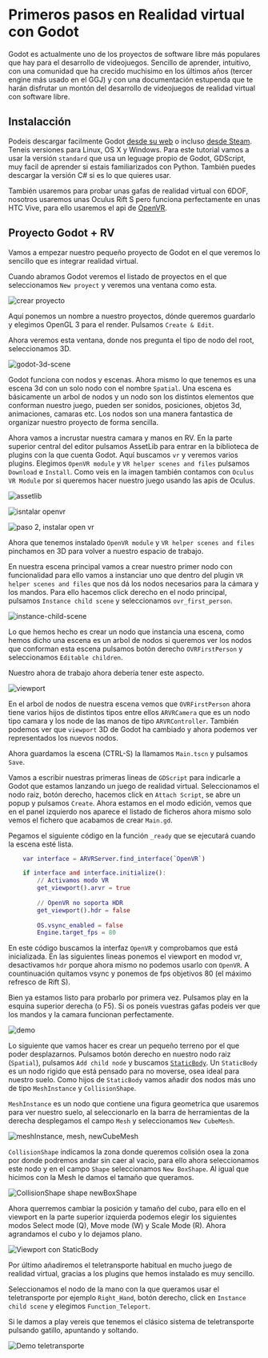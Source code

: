 # Primeros pasos en Realidad virtual con Godot

Godot es actualmente uno de los proyectos de software libre más populares que hay para el desarrollo de videojuegos. Sencillo de aprender, intuitivo, con una comunidad que ha crecido muchisimo en los últimos años (tercer engine más usado en el GGJ) y con una documentación estupenda que te harán disfrutar un montón del desarrollo de videojuegos de realidad virtual con software libre.

## Instalacción

Podeis descargar facilmente Godot [desde su web](https://godotengine.org/) o incluso [desde Steam](https://store.steampowered.com/app/404790/Godot_Engine/). Teneis versiones para Linux, OS X y Windows. Para este tutorial vamos a usar la versión `standard` que usa un leguage propio de Godot, GDScript, muy facil de aprender si estais familiarizados con Python. También puedes descargar la versión C# si es lo que quieres usar.

También usaremos para probar unas gafas de realidad virtual con 6DOF, nosotros usaremos unas Oculus Rift S pero funciona perfectamente en unas HTC Vive, para ello usaremos el api de [OpenVR](https://en.wikipedia.org/wiki/OpenVR).

## Proyecto Godot + RV

Vamos a empezar nuestro pequeño proyecto de Godot en el que veremos lo sencillo que es integrar realidad virtual.

Cuando abramos Godot veremos el listado de proyectos en el que seleccionamos `New proyect` y veremos una ventana como esta.

![crear proyecto](https://raw.githubusercontent.com/juanfran/posts/master/godot/getting-started-godot-vr/assets/create-project.png)

Aquí ponemos un nombre a nuestro proyectos, dónde queremos guardarlo y elegimos OpenGL 3 para el render. Pulsamos `Create & Edit`.

Ahora veremos esta ventana, donde nos pregunta el tipo de nodo del root, seleccionamos 3D.

![godot-3d-scene](https://raw.githubusercontent.com/juanfran/posts/master/godot/getting-started-godot-vr/assets/godot-3d-scene.png)

Godot funciona con nodos y escenas. Ahora mismo lo que tenemos es una escena 3d con un solo nodo con el nombre `Spatial`. Una escena es básicamente un arbol de nodos y un nodo son los distintos elementos que conforman nuestro juego, pueden ser sonidos, posiciones, objetos 3d, animaciones, camaras etc. Los nodos son una manera fantastica de organizar nuestro proyecto de forma sencilla.

Ahora vamos a incrustar nuestra camara y manos en RV. En la parte superior central del editor pulsamos AssetLib para entrar en la biblioteca de plugins con la que cuenta Godot. Aquí buscamos `vr` y veremos varios plugins. Elegimos `OpenVR module` y `VR helper scenes and files` pulsamos `Download` e `Install`. Como veis en la imagen también contamos con `Oculus VR Module` por si queremos hacer nuestro juego usando las apis de Oculus.

![assetlib](https://raw.githubusercontent.com/juanfran/posts/master/godot/getting-started-godot-vr/assets/assetlib.png)

![isntalar openvr](https://raw.githubusercontent.com/juanfran/posts/master/godot/getting-started-godot-vr/assets/install-open-vr.png)

![paso 2, instalar open vr](https://raw.githubusercontent.com/juanfran/posts/master/godot/getting-started-godot-vr/assets/install2-open-vr.png)

Ahora que tenemos instalado `OpenVR module` y `VR helper scenes and files` pinchamos en 3D para volver a nuestro espacio de trabajo.

En nuestra escena principal vamos a crear nuestro primer nodo con funcionalidad para ello vamos a instanciar uno que dentro del plugin  `VR helper scenes and files` que nos dá los nodos necesarios para la cámara y los mandos. Para ello hacemos click derecho en el nodo principal, pulsamos `Instance child scene` y seleccionamos `ovr_first_person`.

![instance-child-scene](https://raw.githubusercontent.com/juanfran/posts/master/godot/getting-started-godot-vr/assets/instance-openvr.png)

Lo que hemos hecho es crear un nodo que instancia una escena, como hemos dicho una escena es un arbol de nodos si queremos ver los nodos que conforman esta escena pulsamos botón derecho `OVRFirstPerson` y seleccionamos `Editable children`.

Nuestro ahora de trabajo ahora debería tener este aspecto.

![viewport](https://raw.githubusercontent.com/juanfran/posts/master/godot/getting-started-godot-vr/assets/viewport.png)

En el arbol de nodos de nuestra escena vemos que `OVRFirstPerson` ahora tiene varios hijos de distintos tipos entre ellos `ARVRCamera` que es un nodo tipo camara y los node de las manos de tipo `ARVRController`. También podemos ver que `viewport` 3D de Godot ha cambiado y ahora podemos ver representados los nuevos nodos. 

Ahora guardamos la escena (CTRL-S) la llamamos `Main.tscn` y pulsamos `Save`.

Vamos a escribir nuestras primeras lineas de `GDScript` para indicarle a Godot que estamos lanzando un juego de realidad virtual. Seleccionamos el nodo raiz, botón derecho, hacemos click en `Attach Script`, se abre un popup y pulsamos `Create`. Ahora estamos en el modo edición, vemos que en el panel izquierdo nos aparece el listado de ficheros ahora mismo solo vemos el fichero que acabamos de crear `Main.gd`.

Pegamos el siguiente código en la función `_ready` que se ejecutará cuando la escena esté lista.

```gd
    var interface = ARVRServer.find_interface(`OpenVR`)

    if interface and interface.initialize():
        // Activamos modo VR
        get_viewport().arvr = true
        
        // OpenVR no soporta HDR
        get_viewport().hdr = false
             
        OS.vsync_enabled = false
        Engine.target_fps = 80
```

En este código buscamos la interfaz `OpenVR` y comprobamos que está inicializada. En las siguientes lineas ponemos el viewport en modod vr, desactivamos `hdr` porque ahora mismo no podemos usarlo con `OpenVR`. A countinuación quitamos vsync y ponemos de fps objetivos 80 (el máximo refresco de Rift S).


Bien ya estamos listo para probarlo por primera vez. Pulsamos play en la esquina superior derecha (o F5). Si os poneis vuestras gafas podeis ver que los mandos y la camara funcionan perfectamente.

![demo](https://raw.githubusercontent.com/juanfran/posts/master/godot/getting-started-godot-vr/assets/demo1.png)

Lo siguiente que vamos hacer es crear un pequeño terreno por el que poder desplazarnos. Pulsamos botón derecho en nuestro nodo raiz (`Spatial`), pulsamos `Add child node` y buscamos [`StaticBody`](https://docs.godotengine.org/en/3.1/classes/class_staticbody.html). Un `StaticBody` es un nodo rigido que está pensado para no moverse, osea ideal para nuestro suelo. Como hijos de `StaticBody` vamos añadir dos nodos más uno de tipo `MeshInstance` y `CollisionShape`.

`MeshInstance` es un nodo que contiene una figura geometrica que usaremos para ver nuestro suelo, al seleccionarlo en la barra de herramientas de la derecha desplegamos el campo `Mesh` y seleccionamos `New CubeMesh`. 

![meshInstance, mesh, newCubeMesh](https://raw.githubusercontent.com/juanfran/posts/master/godot/getting-started-godot-vr/assets/mesh.png)

`CollisionShape` indicamos la zona donde queremos colisión osea la zona por donde podremos andar sin caer al vacio, para ello ahora seleccionamos este nodo y en el campo `Shape` seleccionamos `New BoxShape`. Al igual que hicimos con la Mesh le damos el tamaño que queramos.

![CollisionShape shape newBoxShape](https://raw.githubusercontent.com/juanfran/posts/master/godot/getting-started-godot-vr/assets/collision.png)

Ahora querremos cambiar la posición y tamaño del cubo, para ello en el viewport en la parte superior izquierda podemos elegir los siguientes modos Select mode (Q), Move mode (W) y Scale Mode (R). Ahora agrandamos el cubo y lo dejamos plano.

![Viewport con StaticBody](https://raw.githubusercontent.com/juanfran/posts/master/godot/getting-started-godot-vr/assets/final-static-body.png)

Por último añadiremos el teletransporte habitual en mucho juego de realidad virtual, gracias a los plugins que hemos instalado es muy sencillo.

Seleccionamos el nodo de la mano con la que queramos usar el teletransporte por ejemplo `Right_Hand`, botón derecho, click en `Instance child scene` y elegimos `Function_Teleport`.

Si le damos a play vereis que tenemos el clásico sistema de teletransporte pulsando gatillo, apuntando y soltando.

![Demo teletransporte](https://raw.githubusercontent.com/juanfran/posts/master/godot/getting-started-godot-vr/assets/demo2.gif)

